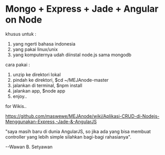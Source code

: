 Mongo + Express + Jade + Angular on Node
=================================


khusus untuk : 

1. yang ngerti bahasa indonesia
2. yang pakai linux/unix
3. yang komputernya udah diinstal node.js sama mongodb

cara pakai :

1. unzip ke direktori lokal
2. pindah ke direktori, $cd ~/MEJAnode-master
2. jalankan di terminal, $npm install
3. jalankan app, $node app
4. enjoy..


for Wikis..

https://github.com/maswewe/MEJAnode/wiki/Aplikasi-CRUD-di-Nodejs-Menggunakan-Express,-Jade-&-AngularJS






"saya masih baru di dunia AngularJS, so jika ada yang bisa membuat controller yang lebih simple silahkan bagi-bagi rahasianya".

--Wawan B. Setyawan

